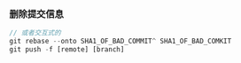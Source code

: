 
### 删除提交信息

```javascript
// 或者交互式的
git rebase --onto SHA1_OF_BAD_COMMIT^ SHA1_OF_BAD_COMKIT
git push -f [remote] [branch]
```
